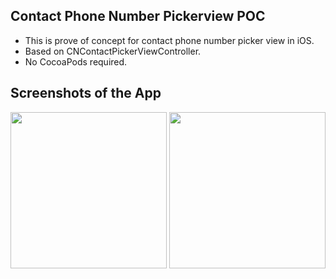 ## Contact Phone Number Pickerview POC
- This is prove of concept for contact phone number picker view in iOS.
- Based on CNContactPickerViewController.
- No CocoaPods required.

## Screenshots of the App

<img src="ScreenShots/Image1.jpeg" width="250"> <img src="ScreenShots/Image2.jpeg" width="250">
